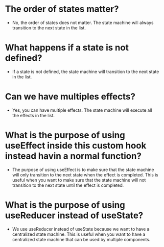 # The order of states matter?
- No, the order of states does not matter. The state machine will always
  transition to the next state in the list.

# What happens if a state is not defined?
- If a state is not defined, the state machine will transition to the
  next state in the list.

# Can we have multiples effects?
- Yes, you can have multiple effects. The state machine will execute
  all the effects in the list. 

# What is the purpose of using useEffect inside this custom hook instead havin a normal function?
- The purpose of using useEffect is to make sure that the state machine
  will only transition to the next state when the effect is completed.
  This is useful when you want to make sure that the state machine
  will not transition to the next state until the effect is completed.

# What is the purpose of using useReducer instead of useState?
-  We use useReducer instead of useState because we want to have a
   centralized state machine. This is useful when you want to have a
   centralized state machine that can be used by multiple components.